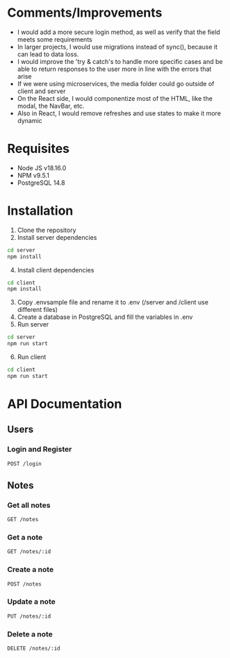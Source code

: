 # Comments/Improvements
- I would add a more secure login method, as well as verify that the field meets some requirements
- In larger projects, I would use migrations instead of sync(), because it can lead to data loss.
- I would improve the 'try & catch's to handle more specific cases and be able to return responses to the user more in line with the errors that arise
- If we were using microservices, the media folder could go outside of client and server
- On the React side, I would componentize most of the HTML, like the modal, the NavBar, etc.
- Also in React, I would remove refreshes and use states to make it more dynamic

# Requisites
- Node JS v18.16.0
- NPM v9.5.1
- PostgreSQL 14.8

# Installation
1. Clone the repository
2. Install server dependencies
```bash
cd server
npm install
```
4. Install client dependencies
```bash
cd client
npm install
```
3. Copy .envsample file and rename it to .env (/server and /client use different files)
4. Create a database in PostgreSQL and fill the variables in .env
5. Run server
```bash
cd server
npm run start
```
6. Run client
```bash
cd client
npm run start
```

# API Documentation
## Users
### Login and Register
```bash
POST /login
```

## Notes
### Get all notes
```bash
GET /notes
```

### Get a note
```bash
GET /notes/:id
```

### Create a note
```bash
POST /notes
```

### Update a note
```bash
PUT /notes/:id
```

### Delete a note
```bash
DELETE /notes/:id
```
